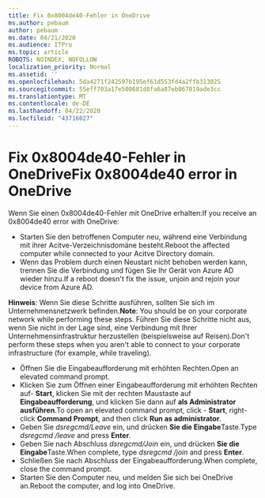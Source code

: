 ```yaml
---
title: Fix 0x8004de40-Fehler in OneDrive
ms.author: pebaum
author: pebaum
ms.date: 04/21/2020
ms.audience: ITPro
ms.topic: article
ROBOTS: NOINDEX, NOFOLLOW
localization_priority: Normal
ms.assetid: ''
ms.openlocfilehash: 5da4271f242597b195ef61d553fd4a2ffb313025
ms.sourcegitcommit: 55eff703a17e500681d8fa6a87eb067019ade3cc
ms.translationtype: MT
ms.contentlocale: de-DE
ms.lasthandoff: 04/22/2020
ms.locfileid: "43716027"
---
```

# <a name="fix-0x8004de40-error-in-onedrive"></a><span data-ttu-id="69055-102">Fix 0x8004de40-Fehler in OneDrive</span><span class="sxs-lookup"><span data-stu-id="69055-102">Fix 0x8004de40 error in OneDrive</span></span>

<span data-ttu-id="69055-103">Wenn Sie einen 0x8004de40-Fehler mit OneDrive erhalten:</span><span class="sxs-lookup"><span data-stu-id="69055-103">If you receive an 0x8004de40 error with OneDrive:</span></span>

- <span data-ttu-id="69055-104">Starten Sie den betroffenen Computer neu, während eine Verbindung mit ihrer Acitve-Verzeichnisdomäne besteht.</span><span class="sxs-lookup"><span data-stu-id="69055-104">Reboot the affected computer while connected to your Acitve Directory domain.</span></span>
- <span data-ttu-id="69055-105">Wenn das Problem durch einen Neustart nicht behoben werden kann, trennen Sie die Verbindung und fügen Sie Ihr Gerät von Azure AD wieder hinzu.</span><span class="sxs-lookup"><span data-stu-id="69055-105">If a reboot doesn't fix the issue, unjoin and rejoin your device from Azure AD.</span></span> 

<span data-ttu-id="69055-106">**Hinweis**: Wenn Sie diese Schritte ausführen, sollten Sie sich im Unternehmensnetzwerk befinden.</span><span class="sxs-lookup"><span data-stu-id="69055-106">**Note**: You should be on your corporate network while performing these steps.</span></span> <span data-ttu-id="69055-107">Führen Sie diese Schritte nicht aus, wenn Sie nicht in der Lage sind, eine Verbindung mit Ihrer Unternehmensinfrastruktur herzustellen (beispielsweise auf Reisen).</span><span class="sxs-lookup"><span data-stu-id="69055-107">Don't perform these steps when you aren't able to connect to your corporate infrastructure (for example, while traveling).</span></span> 

- <span data-ttu-id="69055-108">Öffnen Sie die Eingabeaufforderung mit erhöhten Rechten.</span><span class="sxs-lookup"><span data-stu-id="69055-108">Open an elevated command prompt.</span></span> 
- <span data-ttu-id="69055-109">Klicken Sie zum Öffnen einer Eingabeaufforderung mit erhöhten Rechten auf- **Start**, klicken Sie mit der rechten Maustaste auf **Eingabeaufforderung**, und klicken Sie dann auf **als Administrator ausführen**.</span><span class="sxs-lookup"><span data-stu-id="69055-109">To open an elevated command prompt, click - **Start**, right-click **Command Prompt**, and then click **Run as administrator**.</span></span>
- <span data-ttu-id="69055-110">Geben Sie *dsregcmd/Leave* ein, und drücken **Sie die Eingabe**Taste.</span><span class="sxs-lookup"><span data-stu-id="69055-110">Type *dsregcmd /leave* and press **Enter**.</span></span>
- <span data-ttu-id="69055-111">Geben Sie nach Abschluss *dsregcmd/Join* ein, und drücken **Sie die Eingabe**Taste.</span><span class="sxs-lookup"><span data-stu-id="69055-111">When complete, type *dsregcmd /join* and press **Enter**.</span></span>
- <span data-ttu-id="69055-112">Schließen Sie nach Abschluss der Eingabeaufforderung.</span><span class="sxs-lookup"><span data-stu-id="69055-112">When complete, close the command prompt.</span></span>
- <span data-ttu-id="69055-113">Starten Sie den Computer neu, und melden Sie sich bei OneDrive an.</span><span class="sxs-lookup"><span data-stu-id="69055-113">Reboot the computer, and log into OneDrive.</span></span>